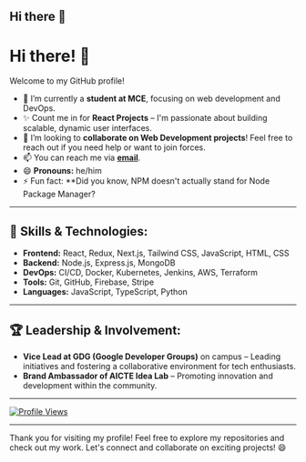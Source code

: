 ## Hi there 👋

<!--
**thedarshanpgowda/thedarshanpgowda** is a ✨ _special_ ✨ repository because its `README.md` (this file) appears on your GitHub profile.

Here are some ideas to get you started:

-->

<!--<img src = "https://github.githubassets.com/assets/profile-first-issue-dark-b8dbb02687b2.svg" />-->


# Hi there! 👋

Welcome to my GitHub profile!

- 🔭 I’m currently a **student at MCE**, focusing on web development and DevOps.
- ✨ Count me in for **React Projects** – I'm passionate about building scalable, dynamic user interfaces.
- 👯 I’m looking to **collaborate on Web Development projects**! Feel free to reach out if you need help or want to join forces.
- 📫 You can reach me via **[email](mailto:sdarshanpgowda2003@gmail.com)**.
- 😄 **Pronouns:** he/him
- ⚡ Fun fact: **Did you know, NPM doesn't actually stand for Node Package Manager?

---

## 🚀 Skills & Technologies:
- **Frontend:** React, Redux, Next.js, Tailwind CSS, JavaScript, HTML, CSS
- **Backend:** Node.js, Express.js, MongoDB
- **DevOps:** CI/CD, Docker, Kubernetes, Jenkins, AWS, Terraform
- **Tools:** Git, GitHub, Firebase, Stripe
- **Languages:** JavaScript, TypeScript, Python

---

## 🏆 Leadership & Involvement:
- **Vice Lead at GDG (Google Developer Groups)** on campus – Leading initiatives and fostering a collaborative environment for tech enthusiasts.
- **Brand Ambassador of AICTE Idea Lab** – Promoting innovation and development within the community.

---

<a href="https://visitcount.itsvg.in">
  <img src="https://visitcount.itsvg.in/api?id=thedarshanpgowda&label=Profile%20Views&color=1&icon=5&pretty=true" alt="Profile Views" />
</a>

---

Thank you for visiting my profile! Feel free to explore my repositories and check out my work. Let's connect and collaborate on exciting projects! 😄
